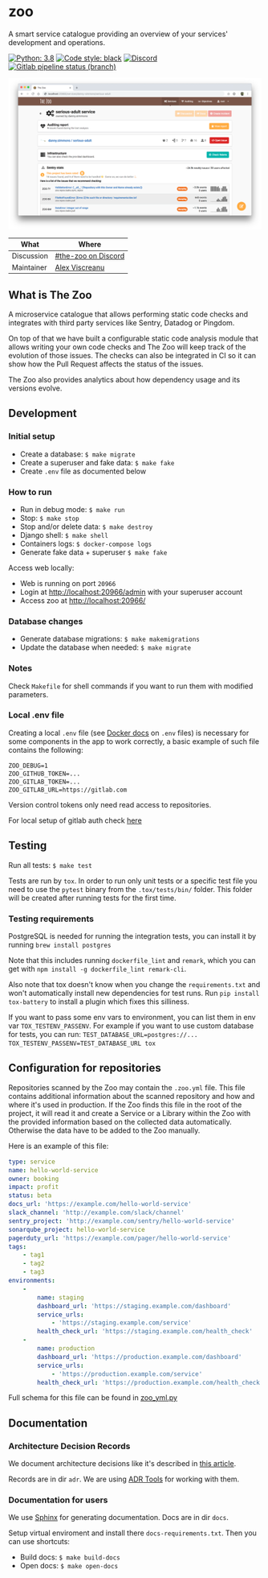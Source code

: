# zoo

A smart service catalogue providing an overview of your services' development and
operations.

[![Python: 3.8](https://img.shields.io/badge/python-3.8-blue.svg)](https://python.org)
[![Code style: black](https://img.shields.io/badge/code%20style-black-black.svg)](https://github.com/ambv/black)
[![Discord](https://img.shields.io/discord/427417507276783616.svg)](https://discord.gg/Tx9FkEz)
[![Gitlab pipeline status (branch)](https://img.shields.io/gitlab/pipeline/kiwicom/the-zoo/master.svg)](https://gitlab.com/kiwicom/the-zoo/pipelines)

![Service Detail](docs/screenshot-service-details.png)

| What       | Where                                             |
| ---------- | ------------------------------------------------- |
| Discussion | [#the-zoo on Discord](https://discord.gg/Tx9FkEz) |
| Maintainer | [Alex Viscreanu](https://github.com/aexvir/)      |

## What is The Zoo

A microservice catalogue that allows performing static code checks and integrates with
third party services like Sentry, Datadog or Pingdom.

On top of that we have built a configurable static code analysis module that allows writing
your own code checks and The Zoo will keep track of the evolution of those issues. The checks
can also be integrated in CI so it can show how the Pull Request affects the status of the
issues.

The Zoo also provides analytics about how dependency usage and its versions evolve.

## Development

### Initial setup

- Create a database: `$ make migrate`
- Create a superuser and fake data: `$ make fake`
- Create `.env` file as documented below

### How to run

- Run in debug mode: `$ make run`
- Stop: `$ make stop`
- Stop and/or delete data: `$ make destroy`
- Django shell: `$ make shell`
- Containers logs: `$ docker-compose logs`
- Generate fake data + superuser `$ make fake`

Access web locally:

- Web is running on port `20966`
- Login at <http://localhost:20966/admin> with your superuser account
- Access zoo at <http://localhost:20966/>

### Database changes

- Generate database migrations: `$ make makemigrations`
- Update the database when needed: `$ make migrate`

### Notes

Check `Makefile` for shell commands if you want to run them with modified
parameters.

### Local .env file

Creating a local `.env` file (see [Docker docs](https://docs.docker.com/compose/env-file/)
on `.env` files) is necessary for some components in the app to work correctly,
a basic example of such file contains the following:

```
ZOO_DEBUG=1
ZOO_GITHUB_TOKEN=...
ZOO_GITLAB_TOKEN=...
ZOO_GITLAB_URL=https://gitlab.com
```

Version control tokens only need read access to repositories.

For local setup of gitlab auth check [here](docs/gitlab_auth_local.rst)

## Testing

Run all tests: `$ make test`

Tests are run by `tox`. In order to run only unit tests or a specific test file
you need to use the `pytest` binary from the `.tox/tests/bin/` folder. This
folder will be created after running tests for the first time.

### Testing requirements

PostgreSQL is needed for running the integration tests, you can install it by
running `brew install postgres`

Note that this includes running `dockerfile_lint` and `remark`, which you can
get with `npm install -g dockerfile_lint remark-cli`.

Also note that tox doesn't know when you change the `requirements.txt`
and won't automatically install new dependencies for test runs.
Run `pip install tox-battery` to install a plugin which fixes this silliness.

If you want to pass some env vars to environment, you can list them in env var
`TOX_TESTENV_PASSENV`. For example if you want to use custom database for tests,
you can run: `TEST_DATABASE_URL=postgres://... TOX_TESTENV_PASSENV=TEST_DATABASE_URL tox`

## Configuration for repositories

Repositories scanned by the Zoo may contain the `.zoo.yml` file. This file contains additional
information about the scanned repository and how and where it's used in production. If the Zoo
finds this file in the root of the project, it will read it and create a Service or a Library within
the Zoo with the provided information based on the collected data automatically.
Otherwise the data have to be added to the Zoo manually.

Here is an example of this file:

```yaml
type: service
name: hello-world-service
owner: booking
impact: profit
status: beta
docs_url: 'https://example.com/hello-world-service'
slack_channel: 'http://example.com/slack/channel'
sentry_project: 'http://example.com/sentry/hello-world-service'
sonarqube_project: hello-world-service
pagerduty_url: 'https://example.com/pager/hello-world-service'
tags:
    - tag1
    - tag2
    - tag3
environments:
    -
        name: staging
        dashboard_url: 'https://staging.example.com/dashboard'
        service_urls:
            - 'https://staging.example.com/service'
        health_check_url: 'https://staging.example.com/health_check'
    -
        name: production
        dashboard_url: 'https://production.example.com/dashboard'
        service_urls:
            - 'https://production.example.com/service'
        health_check_url: 'https://production.example.com/health_check'
```

Full schema for this file can be found in [zoo_yml.py](zoo/repos/zoo_yml.py)

## Documentation

### Architecture Decision Records

We document architecture decisions like it's described in
[this article](http://thinkrelevance.com/blog/2011/11/15/documenting-architecture-decisions).

Records are in dir `adr`. We are using [ADR Tools](https://github.com/npryce/adr-tools)
for working with them.

### Documentation for users

We use [Sphinx](http://www.sphinx-doc.org/) for generating documentation. Docs
are in dir `docs`.

Setup virtual enviroment and install there `docs-requirements.txt`. Then you can
use shortcuts:

- Build docs: `$ make build-docs`
- Open docs: `$ make open-docs`
